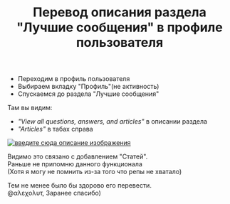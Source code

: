 ﻿---
title: "Перевод описания раздела &quot;Лучшие сообщения&quot; в профиле пользователя"
se.owner.user_id: 189027
se.owner.display_name: "Михаил Ребров"
se.owner.link: "https://ru.meta.stackoverflow.com/users/189027/%d0%9c%d0%b8%d1%85%d0%b0%d0%b8%d0%bb-%d0%a0%d0%b5%d0%b1%d1%80%d0%be%d0%b2"
se.link: "https://ru.meta.stackoverflow.com/questions/11804/%d0%9f%d0%b5%d1%80%d0%b5%d0%b2%d0%be%d0%b4-%d0%be%d0%bf%d0%b8%d1%81%d0%b0%d0%bd%d0%b8%d1%8f-%d1%80%d0%b0%d0%b7%d0%b4%d0%b5%d0%bb%d0%b0-%d0%9b%d1%83%d1%87%d1%88%d0%b8%d0%b5-%d1%81%d0%be%d0%be%d0%b1%d1%89%d0%b5%d0%bd%d0%b8%d1%8f-%d0%b2-%d0%bf%d1%80%d0%be%d1%84%d0%b8%d0%bb%d0%b5-%d0%bf%d0%be%d0%bb%d1%8c%d0%b7%d0%be%d0%b2%d0%b0%d1%82%d0%b5%d0%bb%d1%8f"
se.question_id: 11804
se.post_type: question
---
<ul>
<li>Переходим в профиль пользователя</li>
<li>Выбираем вкладку &quot;Профиль&quot;(не активность)</li>
<li>Спускаемся до раздела &quot;Лучшие сообщения&quot;</li>
</ul>
<p>Там вы видим:</p>
<ul>
<li><em>&quot;View all questions, answers, and articles&quot;</em> в описании раздела</li>
<li><em>&quot;Articles&quot;</em> в табах справа</li>
</ul>
<p><a href="https://i.stack.imgur.com/EHznP.png" rel="nofollow noreferrer"><img src="https://i.stack.imgur.com/EHznP.png" alt="введите сюда описание изображения" /></a></p>
<p>Видимо это связано с добавлением &quot;Статей&quot;.<br/>
Раньше не припомню данного функционала<br/>
(Хотя я могу не помнить из-за того что репы не хватало)</p>
<p>Тем не менее было бы здорово его перевести.<br/>
@αλεχολυτ, Заранее спасибо)</p>
